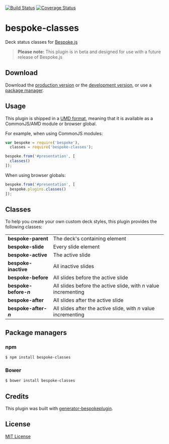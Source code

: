 [![Build Status](https://secure.travis-ci.org/markdalgleish/bespoke-classes.png?branch=master)](https://travis-ci.org/markdalgleish/bespoke-classes) [![Coverage Status](https://coveralls.io/repos/markdalgleish/bespoke-classes/badge.png)](https://coveralls.io/r/markdalgleish/bespoke-classes)

# bespoke-classes

Deck status classes for [Bespoke.js](http://markdalgleish.com/projects/bespoke.js)

> **Please note:** This plugin is in beta and designed for use with a future release of Bespoke.js

## Download

Download the [production version][min] or the [development version][max], or use a [package manager](#package-managers).

[min]: https://raw.github.com/markdalgleish/bespoke-classes/master/dist/bespoke-classes.min.js
[max]: https://raw.github.com/markdalgleish/bespoke-classes/master/dist/bespoke-classes.js

## Usage

This plugin is shipped in a [UMD format](https://github.com/umdjs/umd), meaning that it is available as a CommonJS/AMD module or browser global.

For example, when using CommonJS modules:

```js
var bespoke = require('bespoke'),
  classes = require('bespoke-classes');

bespoke.from('#presentation', [
  classes()
]);
```

When using browser globals:

```js
bespoke.from('#presentation', [
  bespoke.plugins.classes()
]);
```

## Classes

To help you create your own custom deck styles, this plugin provides the following classes:

<table>
   <tr>
    <td><b>bespoke-parent</b></td>
    <td>The deck's containing element</td>
   </tr>
   <tr>
    <td><b>bespoke-slide</b></td>
    <td>Every slide element</td>
   </tr>
   <tr>
    <td><b>bespoke-active</b></td>
    <td>The active slide</td>
   </tr>
   <tr>
    <td><b>bespoke-inactive</b></td>
    <td>All inactive slides</td>
   </tr>
   <tr>
    <td><b>bespoke-before</b></td>
    <td>All slides before the active slide</td>
   </tr>
   <tr>
    <td><b>bespoke-before-<em>n</em></b></td>
    <td>All slides before the active slide, with <em>n</em> value incrementing</td>
   </tr>
   <tr>
    <td><b>bespoke-after</b></td>
    <td>All slides after the active slide</td>
   </tr>
   <tr>
    <td><b>bespoke-after-<em>n</em></b></td>
    <td>All slides after the active slide, with <em>n</em> value incrementing</td>
   </tr>
</table>

## Package managers

### npm

```bash
$ npm install bespoke-classes
```

### Bower

```bash
$ bower install bespoke-classes
```

## Credits

This plugin was built with [generator-bespokeplugin](https://github.com/markdalgleish/generator-bespokeplugin).

## License

[MIT License](http://en.wikipedia.org/wiki/MIT_License)
